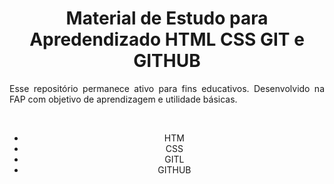 <header>
  <h1 align="center">Material de Estudo para Apredendizado HTML CSS GIT e GITHUB</h1>

  <p align="justify">Esse repositório permanece ativo para fins educativos. Desenvolvido na FAP com objetivo de aprendizagem e utilidade básicas.</p>
  </br>

  <ul>
    <li>HTM</li>
    <li>CSS</li>
    <li>GITL</li>
    <li>GITHUB</li>
  </ul>
</header>
